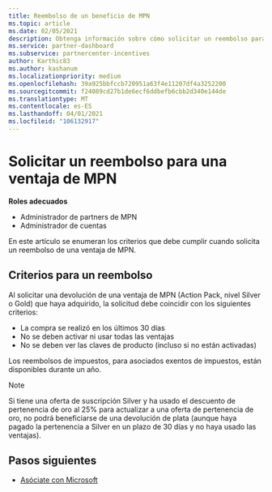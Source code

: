 ```yaml
---
title: Reembolso de un beneficio de MPN
ms.topic: article
ms.date: 02/05/2021
description: Obtenga información sobre cómo solicitar un reembolso para una ventaja de MPN y los criterios necesarios para ser válidos.
ms.service: partner-dashboard
ms.subservice: partnercenter-incentives
author: Karthic83
ms.author: kashanum
ms.localizationpriority: medium
ms.openlocfilehash: 39a925bbfccb720951a63f4e11207df4a3252200
ms.sourcegitcommit: f24089cd27b1de6ecf6ddbefb6cbb2d340e144de
ms.translationtype: MT
ms.contentlocale: es-ES
ms.lasthandoff: 04/01/2021
ms.locfileid: "106132917"
---
```

# <a name="request-a-refund-for-an-mpn-benefit"></a>Solicitar un reembolso para una ventaja de MPN

**Roles adecuados**

- Administrador de partners de MPN
- Administrador de cuentas

En este artículo se enumeran los criterios que debe cumplir cuando solicita un reembolso de una ventaja de MPN.

## <a name="criteria-for-a-refund"></a>Criterios para un reembolso
Al solicitar una devolución de una ventaja de MPN (Action Pack, nivel Silver o Gold) que haya adquirido, la solicitud debe coincidir con los siguientes criterios:

- La compra se realizó en los últimos 30 días
- No se deben activar ni usar todas las ventajas
- No se deben ver las claves de producto (incluso si no están activadas)

Los reembolsos de impuestos, para asociados exentos de impuestos, están disponibles durante un año.

>[!NOTE]
>Si tiene una oferta de suscripción Silver y ha usado el descuento de pertenencia de oro al 25% para actualizar a una oferta de pertenencia de oro, no podrá beneficiarse de una devolución de plata (aunque haya pagado la pertenencia a Silver en un plazo de 30 días y no haya usado las ventajas).

## <a name="next-steps"></a>Pasos siguientes

- [Asóciate con Microsoft](mpn-overview.md)
